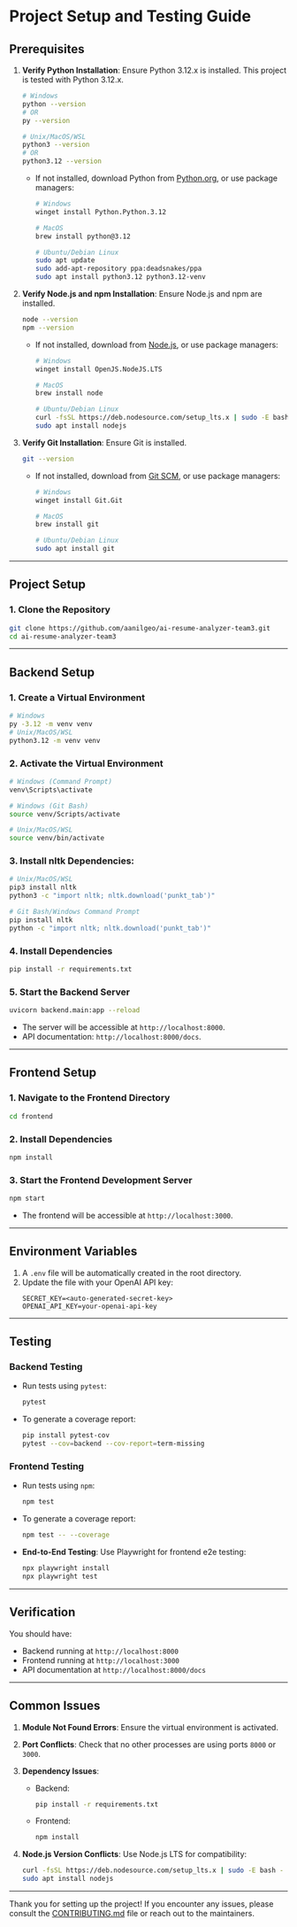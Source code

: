 # Project Setup and Testing Guide

## Prerequisites

1. **Verify Python Installation**:
   Ensure Python 3.12.x is installed. This project is tested with Python 3.12.x.
   ```bash
   # Windows
   python --version
   # OR
   py --version     

   # Unix/MacOS/WSL
   python3 --version
   # OR    
   python3.12 --version
   ```
   - If not installed, download Python from [Python.org](https://www.python.org/downloads/), or use package managers:
     ```bash
     # Windows
     winget install Python.Python.3.12

     # MacOS
     brew install python@3.12

     # Ubuntu/Debian Linux
     sudo apt update
     sudo add-apt-repository ppa:deadsnakes/ppa
     sudo apt install python3.12 python3.12-venv
     ```

2. **Verify Node.js and npm Installation**:
   Ensure Node.js and npm are installed.
   ```bash
   node --version
   npm --version
   ```
   - If not installed, download from [Node.js](https://nodejs.org/), or use package managers:
     ```bash
     # Windows
     winget install OpenJS.NodeJS.LTS

     # MacOS
     brew install node

     # Ubuntu/Debian Linux
     curl -fsSL https://deb.nodesource.com/setup_lts.x | sudo -E bash -
     sudo apt install nodejs
     ```

3. **Verify Git Installation**:
   Ensure Git is installed.
   ```bash
   git --version
   ```
   - If not installed, download from [Git SCM](https://git-scm.com/downloads/), or use package managers:
     ```bash
     # Windows
     winget install Git.Git

     # MacOS
     brew install git

     # Ubuntu/Debian Linux
     sudo apt install git
     ```

---

## Project Setup

### 1. Clone the Repository
```bash
git clone https://github.com/aanilgeo/ai-resume-analyzer-team3.git
cd ai-resume-analyzer-team3
```

---

## Backend Setup

### 1. Create a Virtual Environment
```bash
# Windows
py -3.12 -m venv venv
# Unix/MacOS/WSL
python3.12 -m venv venv
```

### 2. Activate the Virtual Environment
```bash
# Windows (Command Prompt)
venv\Scripts\activate

# Windows (Git Bash)
source venv/Scripts/activate

# Unix/MacOS/WSL
source venv/bin/activate
```

### 3. Install nltk Dependencies:
 ```bash
 # Unix/MacOS/WSL
 pip3 install nltk
 python3 -c "import nltk; nltk.download('punkt_tab')"

 # Git Bash/Windows Command Prompt
 pip install nltk
 python -c "import nltk; nltk.download('punkt_tab')"
 ```

### 4. Install Dependencies
```bash
pip install -r requirements.txt
```

### 5. Start the Backend Server
```bash
uvicorn backend.main:app --reload
```
- The server will be accessible at `http://localhost:8000`.
- API documentation: `http://localhost:8000/docs`.

---

## Frontend Setup

### 1. Navigate to the Frontend Directory
```bash
cd frontend
```

### 2. Install Dependencies
```bash
npm install
```

### 3. Start the Frontend Development Server
```bash
npm start
```
- The frontend will be accessible at `http://localhost:3000`.

---

## Environment Variables

1. A `.env` file will be automatically created in the root directory.
2. Update the file with your OpenAI API key:
   ```env
   SECRET_KEY=<auto-generated-secret-key>
   OPENAI_API_KEY=your-openai-api-key
   ```

---

## Testing

### Backend Testing
- Run tests using `pytest`:
  ```bash
  pytest
  ```
- To generate a coverage report:
  ```bash
  pip install pytest-cov
  pytest --cov=backend --cov-report=term-missing
  ```

### Frontend Testing
- Run tests using `npm`:
  ```bash
  npm test
  ```
- To generate a coverage report:
  ```bash
  npm test -- --coverage
  ```
- **End-to-End Testing**:
  Use Playwright for frontend e2e testing:
  ```bash
  npx playwright install
  npx playwright test
  ```

---

## Verification

You should have:
- Backend running at `http://localhost:8000`
- Frontend running at `http://localhost:3000`
- API documentation at `http://localhost:8000/docs`

---

## Common Issues

1. **Module Not Found Errors**:
   Ensure the virtual environment is activated.

2. **Port Conflicts**:
   Check that no other processes are using ports `8000` or `3000`.

3. **Dependency Issues**:
   - Backend:
     ```bash
     pip install -r requirements.txt
     ```
   - Frontend:
     ```bash
     npm install
     ```

4. **Node.js Version Conflicts**:
   Use Node.js LTS for compatibility:
   ```bash
   curl -fsSL https://deb.nodesource.com/setup_lts.x | sudo -E bash -
   sudo apt install nodejs
   ```

---

Thank you for setting up the project! If you encounter any issues, please consult the [CONTRIBUTING.md](./CONTRIBUTING.md) file or reach out to the maintainers.
